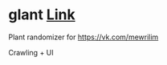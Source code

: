 # glant [Link](https://glant.herokuapp.com/)
Plant randomizer for https://vk.com/mewrilim

Crawling + UI 

